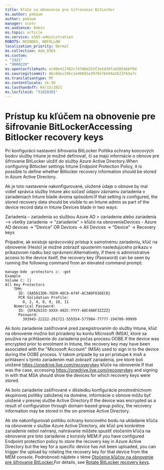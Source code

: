 ```yaml
---
title: Kľúče na obnovenie pre šifrovanie BitLocker
ms.author: pebaum
author: pebaum
manager: scotv
ms.audience: Admin
ms.topic: article
ms.service: o365-administration
ROBOTS: NOINDEX, NOFOLLOW
localization_priority: Normal
ms.collection: Adm_O365
ms.custom:
- "1922"
- "9000220"
ms.openlocfilehash: ec90e412302c74748e253f2e5430fa4205466f0d
ms.sourcegitcommit: 8bc60ec34bc1e40685e3976576e04a2623f63a7c
ms.translationtype: MT
ms.contentlocale: sk-SK
ms.lasthandoff: 04/15/2021
ms.locfileid: "51820301"
---
```

# <a name="accessing-bitlocker-recovery-keys"></a><span data-ttu-id="d5c0e-102">Prístup ku kľúčem na obnovenie pre šifrovanie BitLocker</span><span class="sxs-lookup"><span data-stu-id="d5c0e-102">Accessing Bitlocker recovery keys</span></span>

<span data-ttu-id="d5c0e-103">Pri konfigurácii nastavení šifrovania BitLocker Politika ochrany koncových bodov služby Intune je možné definovať, či sa majú informácie o obnove pre šifrovanie BitLocker uložiť do služby Azure Active Directory.</span><span class="sxs-lookup"><span data-stu-id="d5c0e-103">When configuring Bitlocker settings Intune Endpoint Protection Policy, it is possible to define whether Bitlocker recovery information should be stored in Azure Active Directory.</span></span>

<span data-ttu-id="d5c0e-104">Ak je toto nastavenie nakonfigurované, uložené údaje o obnove by mal vidieť správca služby Intune ako súčasť údajov záznamu zariadenia v zariadeniach Intune blade dvoma spôsobmi:</span><span class="sxs-lookup"><span data-stu-id="d5c0e-104">If that setting is configured, the stored recovery data should be visible to an Intune admin as part of the device record data in Intune Devices blade in two ways:</span></span>

<span data-ttu-id="d5c0e-105">Zariadenia – zariadenia so službou Azure AD > zariadenie alebo zariadenia –> všetky zariadenia -> "zariadenie" > kľúče na obnovenie</span><span class="sxs-lookup"><span data-stu-id="d5c0e-105">Devices - Azure AD devices -> "Device"  OR Devices -> All Devices -> "Device" -> Recovery keys</span></span>

<span data-ttu-id="d5c0e-106">Prípadne, ak existuje správcovský prístup k samotnému zariadeniu, kľúč na obnovenie (Heslo) je možné zobraziť spustením nasledujúceho príkazu v príkazovom riadku bez oprávnení:</span><span class="sxs-lookup"><span data-stu-id="d5c0e-106">Alternatively, if there is administrative access to the device itself, the recovery key (Password) can be seen by running the following command from an elevated command prompt:</span></span>

```
manage-bde -protectors c: -get
Example
Volume C: []
All Key Protectors
    TPM:
      ID: {8A5D13D6-7ED9-46C8-A74F-AC3ADF016EC8}
      PCR Validation Profile:
        0, 2, 4, 8, 9, 10, 11
    Numerical Password:
      ID: {DFA26333-XXXX-402C-YYYY-A8C40AF3ZZZZ}
      Password:
        393943-22222-281721-555554-577984-77777-194700-99999
```
<span data-ttu-id="d5c0e-107">Ak bolo zariadenie zašifrované pred zaregistrovaním do služby Intune, kľúč na obnovenie možno bol priradený ku kontu Microsoft (MSA), ktoré sa používa na prihlásenie do zariadenia počas procesu OOBE.</span><span class="sxs-lookup"><span data-stu-id="d5c0e-107">If the device was encrypted prior to enrolment in Intune, the recovery key may have been associated with the "Microsoft Account" (MSA) used to sign in to the device during the OOBE process.</span></span> <span data-ttu-id="d5c0e-108">V takom prípade by sa pri prístupe k msA a prihlásení s týmto zariadením mali zobraziť zariadenia, pre ktoré boli uložené  https://onedrive.live.com/recoverykey kľúče na obnovenie.</span><span class="sxs-lookup"><span data-stu-id="d5c0e-108">If that was the case, accessing  https://onedrive.live.com/recoverykey and signing in with that MSA should show the devices for which recovery keys were stored.</span></span>
 
<span data-ttu-id="d5c0e-109">Ak bolo zariadenie zašifrované v dôsledku konfigurácie prostredníctvom skupinovej politiky založenej na doméne, informácie o obnove môžu byť uložené v presnej službe Active Directory.</span><span class="sxs-lookup"><span data-stu-id="d5c0e-109">If the device was encrypted as a result of configuration through domain-based group policy, the recovery information may be stored in the on-premise Active Directory.</span></span>

<span data-ttu-id="d5c0e-110">Ak ste nakonfigurovali politiku ochrany koncového bodu na ukladanie kľúča na obnovenie v službe Azure Active Directory, ale kľúč pre konkrétne zariadenie nebol nahraný, nahrávanie môžete spustiť otočením kľúča na obnovenie pre toto zariadenie z konzoly MEM.</span><span class="sxs-lookup"><span data-stu-id="d5c0e-110">If you have configured Endpoint protection policy to store the recovery key in Azure Active Directory but the key for a specific device has not been uploaded, you can trigger the upload by rotating the recovery key for that device from the MEM console.</span></span> <span data-ttu-id="d5c0e-111">Podrobnosti nájdete v téme [Otočenie kľúčov na obnovenie pre šifrovanie BitLocker.](https://docs.microsoft.com/mem/intune/protect/encrypt-devices#view-details-for-recovery-keys)</span><span class="sxs-lookup"><span data-stu-id="d5c0e-111">For details, see [Rotate BitLocker recovery keys](https://docs.microsoft.com/mem/intune/protect/encrypt-devices#view-details-for-recovery-keys).</span></span>

